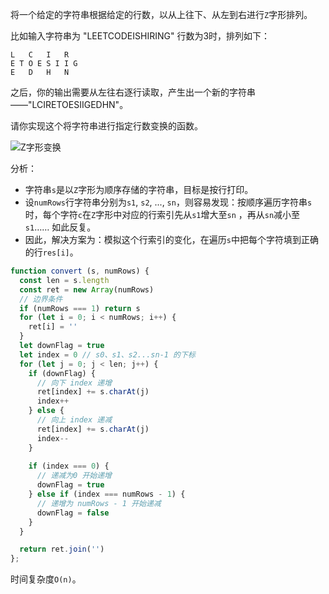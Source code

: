 将一个给定的字符串根据给定的行数，以从上往下、从左到右进行`Z`字形排列。

比如输入字符串为 "LEETCODEISHIRING" 行数为3时，排列如下：

```
L   C   I   R
E T O E S I I G
E   D   H   N
```

之后，你的输出需要从左往右逐行读取，产生出一个新的字符串——"LCIRETOESIIGEDHN"。

请你实现这个将字符串进行指定行数变换的函数。

![Z字形变换](https://pic.downk.cc/item/5eec1ac214195aa5948b9722.jpg)

分析：
- 字符串`s`是以`Z`字形为顺序存储的字符串，目标是按行打印。
- 设`numRows`行字符串分别为`s1`, `s2`, ..., `sn`，则容易发现：按顺序遍历字符串`s`时，每个字符`c`在`Z`字形中对应的行索引先从`s1`增大至`sn` ，再从`sn`减小至 `s1`…… 如此反复。
- 因此，解决方案为：模拟这个行索引的变化，在遍历`s`中把每个字符填到正确的行`res[i]`。

```js
function convert (s, numRows) {
  const len = s.length
  const ret = new Array(numRows)
  // 边界条件
  if (numRows === 1) return s
  for (let i = 0; i < numRows; i++) {
    ret[i] = ''
  }
  let downFlag = true
  let index = 0 // s0、s1、s2...sn-1 的下标
  for (let j = 0; j < len; j++) {
    if (downFlag) {
      // 向下 index 递增
      ret[index] += s.charAt(j)
      index++
    } else {
      // 向上 index 递减
      ret[index] += s.charAt(j)
      index--
    }
    
    if (index === 0) {
      // 递减为0 开始递增
      downFlag = true
    } else if (index === numRows - 1) {
      // 递增为 numRows - 1 开始递减
      downFlag = false
    }
  }

  return ret.join('')
};
```

时间复杂度`O(n)`。

